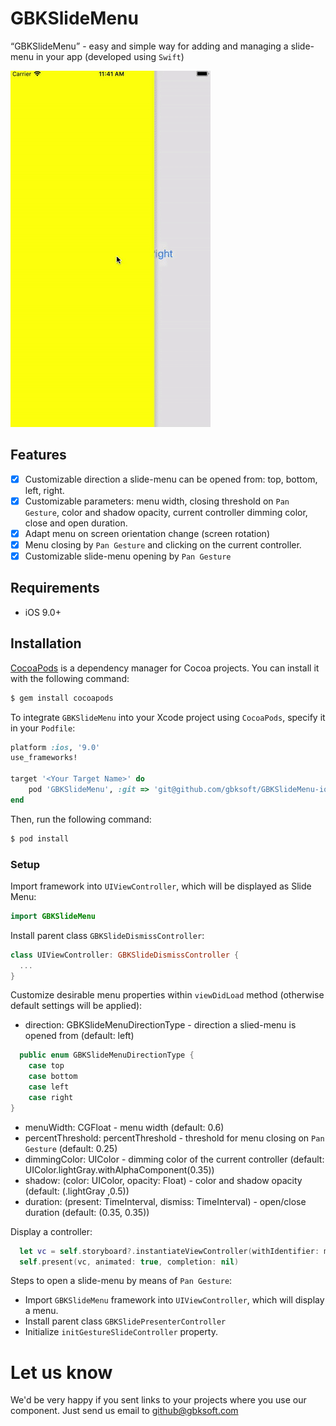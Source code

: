 # GBKSlideMenu

“GBKSlideMenu” - easy and simple way for adding and managing a slide-menu in your app (developed using `Swift`)

![](img/example.gif)

## Features

- [x] Customizable direction a slide-menu can be opened from: top, bottom, left, right.
- [x] Customizable parameters: menu width, closing threshold on `Pan Gesture`, color and shadow opacity, current controller dimming color, close and open duration.
- [x] Adapt menu on screen orientation change (screen rotation)
- [x] Menu closing by `Pan Gesture` and clicking on the current controller.
- [x] Customizable slide-menu opening by `Pan Gesture`

## Requirements

- iOS 9.0+

## Installation

[CocoaPods](http://cocoapods.org) is a dependency manager for Cocoa projects. You can install it with the following command:

```bash
$ gem install cocoapods
```

To integrate `GBKSlideMenu` into your Xcode project using `CocoaPods`, specify it in your `Podfile`:

```ruby
platform :ios, '9.0'
use_frameworks!

target '<Your Target Name>' do
    pod 'GBKSlideMenu', :git => 'git@github.com/gbksoft/GBKSlideMenu-ios'
end
```

Then, run the following command:

```bash
$ pod install
```

### Setup

Import framework into `UIViewController`, which will be displayed as Slide Menu:

```swift
import GBKSlideMenu
```

Install parent class `GBKSlideDismissController`:

```swift
class UIViewController: GBKSlideDismissController {
  ...
}
```


Customize desirable menu properties within  `viewDidLoad` method (otherwise default settings will be applied):

 - direction: GBKSlideMenuDirectionType - direction a slied-menu is opened from (default: left)

```swift
  public enum GBKSlideMenuDirectionType {
    case top
    case bottom
    case left
    case right
}
```

 - menuWidth: CGFloat - menu width (default: 0.6)
 - percentThreshold: percentThreshold - threshold for menu closing on `Pan Gesture` (default: 0.25)
 - dimmingColor: UIColor - dimming color of the current controller (default: UIColor.lightGray.withAlphaComponent(0.35))
 - shadow: (color: UIColor, opacity: Float) - color and shadow opacity (default: (.lightGray ,0.5))
 - duration: (present: TimeInterval, dismiss: TimeInterval) - open/close duration (default: (0.35, 0.35))

Display a controller:

```swift
  let vc = self.storyboard?.instantiateViewController(withIdentifier: myVCID) as! myVCName
  self.present(vc, animated: true, completion: nil)
```

Steps to open a slide-menu by means of `Pan Gesture`:
 - Import `GBKSlideMenu` framework into `UIViewController`, which will display a menu.
 - Install parent class `GBKSlidePresenterController`
 - Initialize `initGestureSlideController` property.

# Let us know
We'd be very happy if you sent links to your projects where you use our component. Just send us email to [github@gbksoft.com](mailto:github@gbksoft.com)